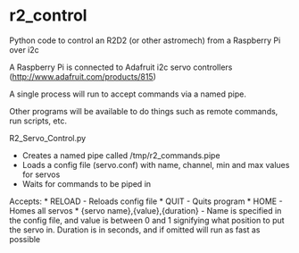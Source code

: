 r2_control
==========

Python code to control an R2D2 (or other astromech) from a Raspberry Pi over i2c

A Raspberry Pi is connected to Adafruit i2c servo controllers (http://www.adafruit.com/products/815)

A single process will run to accept commands via a named pipe. 

Other programs will be available to do things such as remote commands, run scripts, etc.


R2_Servo_Control.py

   * Creates a named pipe called /tmp/r2_commands.pipe
   * Loads a config file (servo.conf) with name, channel, min and max values for servos
   * Waits for commands to be piped in

   Accepts:
     * RELOAD - Reloads config file
     * QUIT - Quits program
     * HOME - Homes all servos
     * {servo name},{value},{duration} - Name is specified in the config file, and value is between 0 and 1 signifying what position to put the servo in. Duration is in seconds, and if omitted will run as fast as possible



